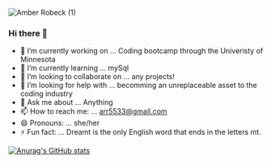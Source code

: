 

![Amber Robeck (1)](https://user-images.githubusercontent.com/94136164/152915609-4edd1a0e-be0a-4fc4-96e4-8c7de3b3565c.gif)

### Hi there 👋

- 🔭 I’m currently working on ... Coding bootcamp through the Univeristy of Minnesota
- 🌱 I’m currently learning ... mySql
- 👯 I’m looking to collaborate on ... any projects!
- 🤔 I’m looking for help with ... becomming an unreplaceable asset to the coding industry
- 💬 Ask me about ... Anything
- 📫 How to reach me: ... arr5533@gmail.com
- 😄 Pronouns: ... she/her
- ⚡ Fun fact: ... Dreamt is the only English word that ends in the letters mt.

[![Anurag's GitHub stats](https://github-readme-stats.vercel.app/api?username=Amber-Robeck&theme=midnightpurple)](https://github.com/anuraghazra/github-readme-stats)
